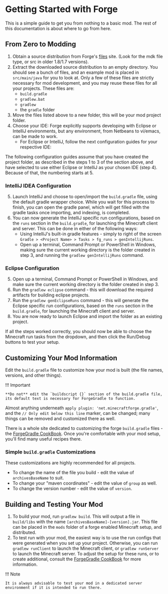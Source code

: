 Getting Started with Forge
==========================

This is a simple guide to get you from nothing to a basic mod. The rest of this documentation is about where to go from here.

From Zero to Modding
--------------------

1. Obtain a source distribution from Forge's [files][] site. (Look for the mdk file type, or src in older 1.8/1.7 versions).
2. Extract the downloaded source distribution to an empty directory. You should see a bunch of files, and an example mod is placed in `src/main/java` for you to look at. Only a few of these files are strictly necessary for mod development, and you may reuse these files for all your projects. These files are:
    * `build.gradle`
    * `gradlew.bat`
    * `gradlew`
    * the `gradle` folder
3. Move the files listed above to a new folder, this will be your mod project folder.
4. Choose your IDE: Forge explicitly supports developing with Eclipse or IntelliJ environments, but any environment, from Netbeans to vi/emacs, can be made to work.
    * For Eclipse or IntelliJ, follow the next configuration guides for your respective IDE:

[files]: https://files.minecraftforge.net "Forge Files distribution site"

The following configuration guides assume that you have created the project folder, as described in the steps 1 to 3 of the section above, and have selected to use either Eclipse or IntelliJ as your chosen IDE (step 4). Because of that, the numbering starts at 5.

### IntelliJ IDEA Configuration

5. Launch IntelliJ and choose to open/import the `build.gradle` file, using the default gradle wrapper choice. While you wait for this process to finish, you can open the gradle panel, which will get filled with the gradle tasks once importing, and indexing, is completed.
6. You can now generate the IntelliJ specific run configurations, based on the `runs` section in the `build.gradle`, for launching the Minecraft client and server. This can be done in either of the following ways:
    * Using IntelliJ's built-in gradle features - simply to right of the screen `Gradle > <Project Name> > Tasks > fg_runs > genIntellijRuns`.
    * Open up a terminal, Command Prompt or PowerShell in Windows, making sure the current working directory is the folder created in step 3, and running the `gradlew genIntellijRuns` command.

### Eclipse Configuration

5. Open up a terminal, Command Prompt or PowerShell in Windows, and make sure the current working directory is the folder created in step 3.
6. Run the `gradlew eclipse` command - this will download the required artifacts for building eclipse projects.
7. Run the `gradlew genEclipseRuns` command - this will generate the Eclipse specific run configurations, based on the `runs` section in the `build.gradle`, for launching the Minecraft client and server.
8. You are now ready to launch Eclipse and import the folder as an existing project.

If all the steps worked correctly, you should now be able to choose the Minecraft run tasks from the dropdown, and then click the Run/Debug buttons to test your setup.

Customizing Your Mod Information
--------------------------------

Edit the `build.gradle` file to customize how your mod is built (the file names, versions, and other things).

!!! Important

    **Do not** edit the `buildscript {}` section of the build.gradle file, its default text is necessary for ForgeGradle to function.

Almost anything underneath `apply plugin: 'net.minecraftforge.gradle'`, and the `// Only edit below this line` marker, can be changed; many things can be removed and customized there as well.

There is a whole site dedicated to customizing the forge `build.gradle` files - the [ForgeGradle CookBook][]. Once you're comfortable with your mod setup, you'll find many useful recipes there.

[forgegradle cookbook]: https://forgegradle.readthedocs.org/en/latest/cookbook/ "The ForgeGradle CookBook"

### Simple `build.gradle` Customizations

These customizations are highly recommended for all projects.

* To change the name of the file you build - edit the value of `archivesBaseName` to suit.
* To change your "maven coordinates" - edit the value of `group` as well.
* To change the version number - edit the value of `version`.

Building and Testing Your Mod
-----------------------------

1. To build your mod, run `gradlew build`. This will output a file in `build/libs` with the name `[archivesBaseName]-[version].jar`. This file can be placed in the `mods` folder of a forge enabled Minecraft setup, and distributed.
2. To test run with your mod, the easiest way is to use the run configs that were generated when you set up your project. Otherwise, you can run `gradlew runClient` to launch the Minecraft client, or `gradlew runServer` to launch the Minecraft server. To adjust the setup for these runs, or to create additional, consult the [ForgeGradle CookBook][] for more information.

!!! Note

    It is always advisable to test your mod in a dedicated server environment if it is intended to run there.
